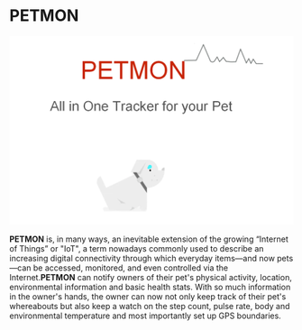 # PETMON


![alt-text-1](https://github.com/rishabhbanga/PETMON/blob/master/Docs/PETMON.png "PETMON")


**PETMON** is, in many ways, an inevitable extension of the growing “Internet of Things”  or "IoT", a term nowadays commonly used to describe an increasing digital connectivity through which everyday items—and now pets—can be accessed, monitored, and even controlled via the Internet.**PETMON** can notify owners of their pet's physical activity, location, environmental information and basic health stats. With so much information in the owner's hands, the owner can now not only keep track of their pet's whereabouts but also keep a watch on the step count, pulse rate, body and environmental temperature and most importantly set up GPS boundaries.  
